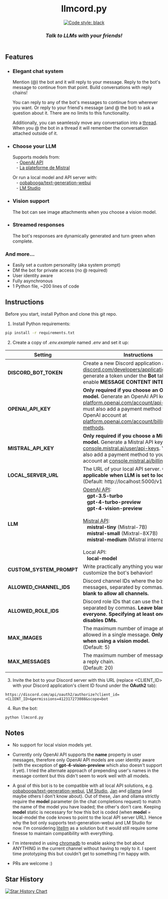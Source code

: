 <h1 align="center">
  llmcord.py
</h1>

<p align="center">
  <a href="https://github.com/psf/black"><img alt="Code style: black" src="https://img.shields.io/badge/code%20style-black-000000.svg"></a>
</p>

<h3 align="center"><i>
  Talk to LLMs with your friends!
</i></h3>

<p align="center">
  <img src="https://github.com/jakobdylanc/discord-llm-chatbot/assets/38699060/a9636e09-c89e-42e9-8690-65d52f8236ea" alt="">
</p>

## Features
- ### Elegant chat system
  Mention (@) the bot and it will reply to your message. Reply to the bot's message to continue from that point. Build conversations with reply chains!

  You can reply to any of the bot's messages to continue from wherever you want. Or reply to your friend's message (and @ the bot) to ask a question about it. There are no limits to this functionality.

  Additionally, you can seamlessly move any conversation into a [thread](https://support.discord.com/hc/en-us/articles/4403205878423-Threads-FAQ). When you @ the bot in a thread it will remember the conversation attached outside of it.

- ### Choose your LLM
  Supports models from:<br />&nbsp;&nbsp;&nbsp;- [OpenAI API](https://platform.openai.com/docs/models)<br />&nbsp;&nbsp;&nbsp;- [La plateforme de Mistral](https://mistral.ai/news/la-plateforme)

  Or run a local model and API server with:<br />&nbsp;&nbsp;&nbsp;- [oobabooga/text-generation-webui](https://github.com/oobabooga/text-generation-webui)<br />&nbsp;&nbsp;&nbsp;- [LM Studio](https://lmstudio.ai)

- ### Vision support
  The bot can see image attachments when you choose a vision model.

- ### Streamed responses
  The bot's responses are dynamically generated and turn green when complete.

### And more...
- Easily set a custom personality (aka system prompt)
- DM the bot for private access (no @ required)
- User identity aware
- Fully asynchronous
- 1 Python file, ~200 lines of code

## Instructions
Before you start, install Python and clone this git repo.

1. Install Python requirements:
```bash
pip install -r requirements.txt
```

2. Create a copy of *.env.example* named *.env* and set it up:

| Setting | Instructions |
| --- | --- |
| **DISCORD_BOT_TOKEN** | Create a new Discord application at [discord.com/developers/applications](https://discord.com/developers/applications) and generate a token under the **Bot** tab. Also enable **MESSAGE CONTENT INTENT**. |
| **OPENAI_API_KEY** | **Only required if you choose an OpenAI API model.** Generate an OpenAI API key at [platform.openai.com/account/api-keys](https://platform.openai.com/account/api-keys). You must also add a payment method to your OpenAI account at [platform.openai.com/account/billing/payment-methods](https://platform.openai.com/account/billing/payment-methods).|
| **MISTRAL_API_KEY** | **Only required if you choose a Mistral API model.** Generate a Mistral API key at [console.mistral.ai/user/api-keys](https://console.mistral.ai/user/api-keys). You must also add a payment method to your Mistral account at [console.mistral.ai/billing](https://console.mistral.ai/billing).|
| **LOCAL_SERVER_URL** | The URL of your local API server. **Only applicable when LLM is set to local-model.**<br />(Default: http://localhost:5000/v1) |
| **LLM** | [OpenAI API](https://platform.openai.com/docs/models):<br />&nbsp;&nbsp;&nbsp;**gpt-3.5-turbo**<br />&nbsp;&nbsp;&nbsp;**gpt-4-turbo-preview**<br />&nbsp;&nbsp;&nbsp;**gpt-4-vision-preview**<br /><br />[Mistral API](https://docs.mistral.ai/platform/endpoints):<br />&nbsp;&nbsp;&nbsp;**mistral-tiny** (Mistral-7B)<br />&nbsp;&nbsp;&nbsp;**mistral-small** (Mixtral-8X7B)<br />&nbsp;&nbsp;&nbsp;**mistral-medium** (Mistral internal prototype)<br /><br />Local API:<br />&nbsp;&nbsp;&nbsp;**local-model** |
| **CUSTOM_SYSTEM_PROMPT** | Write practically anything you want to customize the bot's behavior! |
| **ALLOWED_CHANNEL_IDS** | Discord channel IDs where the bot can send messages, separated by commas. **Leave blank to allow all channels.** |
| **ALLOWED_ROLE_IDS** | Discord role IDs that can use the bot, separated by commas. **Leave blank to allow everyone. Specifying at least one role also disables DMs.** |
| **MAX_IMAGES** | The maximum number of image attachments allowed in a single message. **Only applicable when using a vision model.**<br />(Default: 5) |
| **MAX_MESSAGES** | The maximum number of messages allowed in a reply chain.<br />(Default: 20) |

3. Invite the bot to your Discord server with this URL (replace <CLIENT_ID> with your Discord application's client ID found under the **OAuth2** tab):
```plaintext
https://discord.com/api/oauth2/authorize?client_id=<CLIENT_ID>&permissions=412317273088&scope=bot
```

4. Run the bot:
```bash
python llmcord.py
```

## Notes
- No support for local vision models yet.

- Currently only OpenAI API supports the **name** property in user messages, therefore only OpenAI API models are user identity aware (with the exception of **gpt-4-vision-preview** which also doesn't support it yet). I tried the alternate approach of prepending user's names in the message content but this didn't seem to work well with all models.

- A goal of this bot is to be compatible with all local API solutions, e.g. [oobabooga/text-generation-webui](https://github.com/oobabooga/text-generation-webui), [LM Studio](https://lmstudio.ai), [Jan](https://jan.ai) and [ollama](https://ollama.ai/) (and maybe others I don't know about). Out of these, Jan and ollama strictly require the **model** parameter (in the chat completions request) to match the name of the model you have loaded; the other's don't care. Keeping **model** static is necessary for how this bot is coded (when **model** = local-model the code knows to point to the local API server URL). Hence why the bot only supports text-generation-webui and LM Studio for now. I'm considering [litellm](https://github.com/BerriAI/litellm) as a solution but it would still require some finesse to maintain compatibility with everything.

- I'm interested in using [chromadb](https://github.com/chroma-core/chroma) to enable asking the bot about ANYTHING in the current channel without having to reply to it. I spent time prototyping this but couldn't get to something I'm happy with.

- PRs are welcome :)

## Star History
<a href="https://star-history.com/#jakobdylanc/discord-llm-chatbot&Date">
  <picture>
    <source media="(prefers-color-scheme: dark)" srcset="https://api.star-history.com/svg?repos=jakobdylanc/discord-llm-chatbot&type=Date&theme=dark" />
    <source media="(prefers-color-scheme: light)" srcset="https://api.star-history.com/svg?repos=jakobdylanc/discord-llm-chatbot&type=Date" />
    <img alt="Star History Chart" src="https://api.star-history.com/svg?repos=jakobdylanc/discord-llm-chatbot&type=Date" />
  </picture>
</a>
